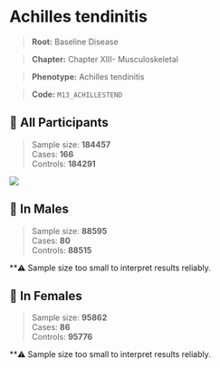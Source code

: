 # Achilles tendinitis

> **Root:** Baseline Disease  

> **Chapter:** Chapter XIII- Musculoskeletal  

> **Phenotype:** Achilles tendinitis  

> **Code:** `M13_ACHILLESTEND`

## 🧪 All Participants  
> Sample size: **184457**  
> Cases: **166**  
> Controls: **184291**
<img src="/Disease/Figures/ALL/Incidence/M13_ACHILLESTEND.png"/>
<CsvTable src="/Disease/Data/ALL/Incidence/COX_M13_ACHILLESTEND.csv" label="🔍 View full results" />

## 👨 In Males  
> Sample size: **88595**  
> Cases: **80**  
> Controls: **88515**

**⚠️ Sample size too small to interpret results reliably.


## 👩 In Females  
> Sample size: **95862**  
> Cases: **86**  
> Controls: **95776**

**⚠️ Sample size too small to interpret results reliably.

